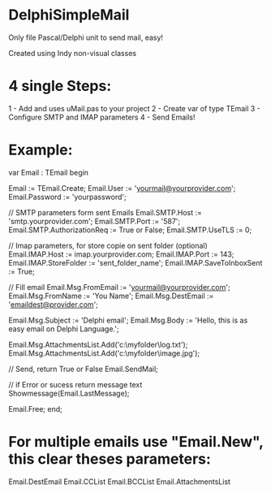 # DelphiSimpleMail
Only file Pascal/Delphi unit to send mail, easy!

Created using Indy non-visual classes

# 4 single Steps:

1 - Add and uses uMail.pas to your project
2 - Create var of type TEmail
3 - Configure SMTP and IMAP parameters
4 - Send Emails!


# Example:

var Email : TEmail
begin

  Email               :=  TEmail.Create;
  Email.User          := 'yourmail@yourprovider.com';
  Email.Password      := 'yourpassword';

  // SMTP parameters form sent Emails
  Email.SMTP.Host     := 'smtp.yourprovider.com';
  Email.SMTP.Port     := '587';
  Email.SMTP.AuthorizationReq := True or False;
  Email.SMTP.UseTLS   := 0;
  
  // Imap parameters, for store copie on sent folder (optional)
  Email.IMAP.Host := imap.yourprovider.com;
  Email.IMAP.Port := 143;
  Email.IMAP.StoreFolder := 'sent_folder_name';
  Email.IMAP.SaveToInboxSent := True;

  // Fill email 
  Email.Msg.FromEmail := 'yourmail@yourprovider.com';
  Email.Msg.FromName  := 'You Name';
  Email.Msg.DestEmail := 'emaildest@provider.com';

  Email.Msg.Subject := 'Delphi email';
  Email.Msg.Body    := 'Hello, this is as easy email on Delphi Language.';
                      
  Email.Msg.AttachmentsList.Add('c:\myfolder\log.txt');
  Email.Msg.AttachmentsList.Add('c:\myfolder\image.jpg');  
  
  // Send, return True or False
  Email.SendMail;
  
  // if Error or sucess return message text
  Showmessage(Email.LastMessage);
  
  Email.Free;
end;

# For multiple emails use "Email.New", this clear theses parameters:

  Email.DestEmail
  Email.CCList
  Email.BCCList
  Email.AttachmentsList



